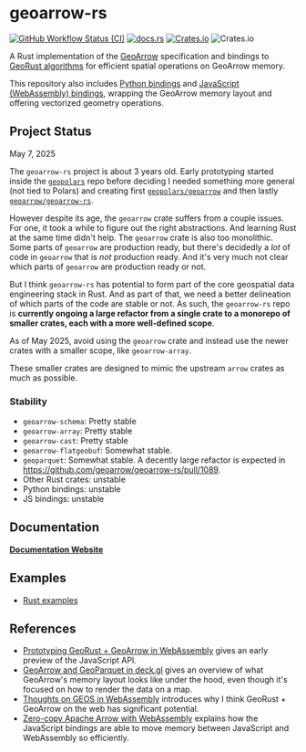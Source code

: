 # geoarrow-rs

[![GitHub Workflow Status (CI)](https://img.shields.io/github/actions/workflow/status/geoarrow/geoarrow-rs/ci.yml?branch=main)](https://github.com/geoarrow/geoarrow-rs/actions/workflows/ci.yml)
[![docs.rs](https://img.shields.io/docsrs/geoarrow?label=docs.rs)](https://docs.rs/geoarrow/latest/geoarrow/)
[![Crates.io](https://img.shields.io/crates/v/geoarrow)](https://crates.io/crates/geoarrow)
![Crates.io](https://img.shields.io/crates/l/geoarrow)

A Rust implementation of the [GeoArrow](https://github.com/geoarrow/geoarrow) specification and bindings to [GeoRust algorithms](https://github.com/georust/geo) for efficient spatial operations on GeoArrow memory.

This repository also includes [Python bindings](https://github.com/geoarrow/geoarrow-rs/blob/main/python/README.md) and [JavaScript (WebAssembly) bindings](https://github.com/geoarrow/geoarrow-rs/blob/main/js/README.md), wrapping the GeoArrow memory layout and offering vectorized geometry operations.

## Project Status

May 7, 2025

The `geoarrow-rs` project is about 3 years old. Early prototyping started inside the [`geopolars`](https://github.com/geopolars/geopolars) repo before deciding I needed something more general (not tied to Polars) and creating first [`geopolars/geoarrow`](https://github.com/geopolars/geoarrow) and then lastly [`geoarrow/geoarrow-rs`](https://github.com/geoarrow/geoarrow-rs).

However despite its age, the `geoarrow` crate suffers from a couple issues. For one, it took a while to figure out the right abstractions. And learning Rust at the same time didn't help. The `geoarrow` crate is also too monolithic. Some parts of `geoarrow` are production ready, but there's decidedly a _lot_ of code in `geoarrow` that is _not_ production ready. And it's very much not clear which parts of `geoarrow` are production ready or not.

But I think `geoarrow-rs` has potential to form part of the core geospatial data engineering stack in Rust. And as part of that, we need a better delineation of which parts of the code are stable or not. As such, the `geoarrow-rs` repo is **currently ongoing a large refactor from a single crate to a monorepo of smaller crates, each with a more well-defined scope**.

As of May 2025, avoid using the `geoarrow` crate and instead use the newer crates with a smaller scope, like `geoarrow-array`.

These smaller crates are designed to mimic the upstream `arrow` crates as much as possible.

### Stability

- `geoarrow-schema`: Pretty stable
- `geoarrow-array`: Pretty stable
- `geoarrow-cast`: Pretty stable
- `geoarrow-flatgeobuf`: Somewhat stable.
- `geoparquet`: Somewhat stable. A decently large refactor is expected in https://github.com/geoarrow/geoarrow-rs/pull/1089.
- Other Rust crates: unstable
- Python bindings: unstable
- JS bindings: unstable

## Documentation

[**Documentation Website**](https://geoarrow.org/geoarrow-rs/)

<!--
- [Use from Rust](https://docs.rs/geoarrow/latest/geoarrow/)
- [Use from Python](https://geoarrow.org/geoarrow-rs/python)
- [Use from JavaScript](https://geoarrow.org/geoarrow-rs/js)
- [Create your own Rust-JavaScript library with `wasm-bindgen`](https://docs.rs/geoarrow-wasm/latest/geoarrow_wasm/) -->
<!-- - [Create your own Rust-Python library with `pyo3-geoarrow`](https://docs.rs/geoarrow-wasm/latest/geoarrow_wasm/) -->

## Examples

- [Rust examples](rust/geoarrow/examples/README.md)

## References

- [Prototyping GeoRust + GeoArrow in WebAssembly](https://observablehq.com/@kylebarron/prototyping-georust-geoarrow-in-webassembly) gives an early preview of the JavaScript API.
- [GeoArrow and GeoParquet in deck.gl](https://observablehq.com/@kylebarron/geoarrow-and-geoparquet-in-deck-gl) gives an overview of what GeoArrow's memory layout looks like under the hood, even though it's focused on how to render the data on a map.
- [Thoughts on GEOS in WebAssembly](https://kylebarron.dev/blog/geos-wasm) introduces why I think GeoRust + GeoArrow on the web has significant potential.
- [Zero-copy Apache Arrow with WebAssembly](https://observablehq.com/@kylebarron/zero-copy-apache-arrow-with-webassembly) explains how the JavaScript bindings are able to move memory between JavaScript and WebAssembly so efficiently.
